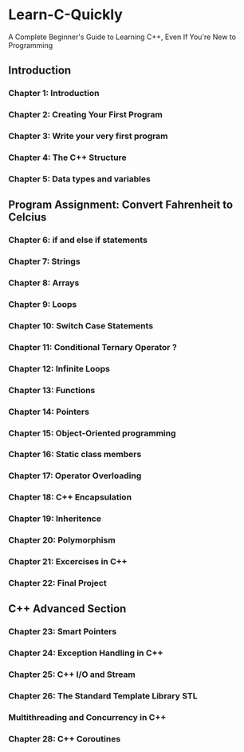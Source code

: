 # Learn-C-Quickly
A Complete Beginner's Guide to Learning C++, Even If You're New to Programming

## Introduction
  ### Chapter 1: Introduction
  ### Chapter 2: Creating Your First Program
  ### Chapter 3: Write your very first program
  ### Chapter 4: The C++ Structure
  ### Chapter 5: Data types and variables
## Program Assignment: Convert Fahrenheit to Celcius
  ### Chapter 6: if and else if statements
  ### Chapter 7: Strings
  ### Chapter 8: Arrays
  ### Chapter 9: Loops
  ### Chapter 10: Switch Case Statements
  ### Chapter 11: Conditional Ternary Operator ?
  ### Chapter 12: Infinite Loops
  ### Chapter 13: Functions
  ### Chapter 14: Pointers
  ### Chapter 15: Object-Oriented programming
  ### Chapter 16: Static class members
  ### Chapter 17: Operator Overloading
  ### Chapter 18: C++ Encapsulation
  ### Chapter 19: Inheritence
  ### Chapter 20: Polymorphism
  ### Chapter 21: Excercises in C++
  ### Chapter 22: Final Project
## C++ Advanced Section
  ### Chapter 23: Smart Pointers
  ### Chapter 24: Exception Handling in C++
  ### Chapter 25: C++ I/O and Stream
  ### Chapter 26: The Standard Template Library STL
  ### Multithreading and Concurrency in C++
  ### Chapter 28: C++ Coroutines
